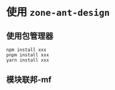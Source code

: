 # 使用 `zone-ant-design`

## 使用包管理器

```
npm install xxx
pnpm install xxx
yarn install xxx
```

## 模块联邦-mf
